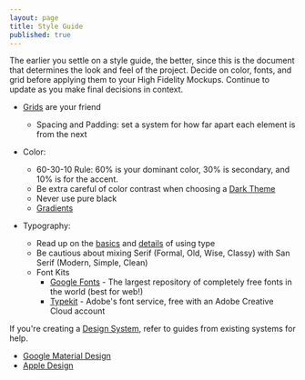 ```yaml
---
layout: page
title: Style Guide
published: true
---
```


The earlier you settle on a style guide, the better, since this is the document that determines the look and feel of the project. Decide on color, fonts, and grid before applying them to your High Fidelity Mockups. Continue to update as you make final decisions in context.

* [Grids](https://www.slideshare.net/huer1278ft/grids-are-good-right) are your friend
  * Spacing and Padding: set a system for how far apart each element is from the next

* Color:
  * 60-30-10 Rule: 60% is your dominant color, 30% is secondary, and 10% is for the accent.
  * Be extra careful of color contrast when choosing a [Dark Theme](https://dribbble.com/erikdkennedy/buckets/160688-Dark-themes)
  * Never use pure black
  * [Gradients](uigradients.com)

* Typography:
  * Read up on the [basics](https://practicaltypography.com/typography-in-ten-minutes.html) and [details](http://jessicahische.is/talkingtype) of using type
  * Be cautious about mixing Serif (Formal, Old, Wise, Classy) with San Serif (Modern, Simple, Clean)
  * Font Kits
    * [Google Fonts](https://fonts.google.com/) - The largest repository of completely free fonts in the world (best for web!)
    * [Typekit](https://typekit.com/) - Adobe's font service, free with an Adobe Creative Cloud account


If you're creating a [Design System](https://blog.prototypr.io/design-system-ac88c6740f53), refer to guides from existing systems for help.
  * [Google Material Design](https://material.io)
  * [Apple Design](https://developer.apple.com/design/resources/)
